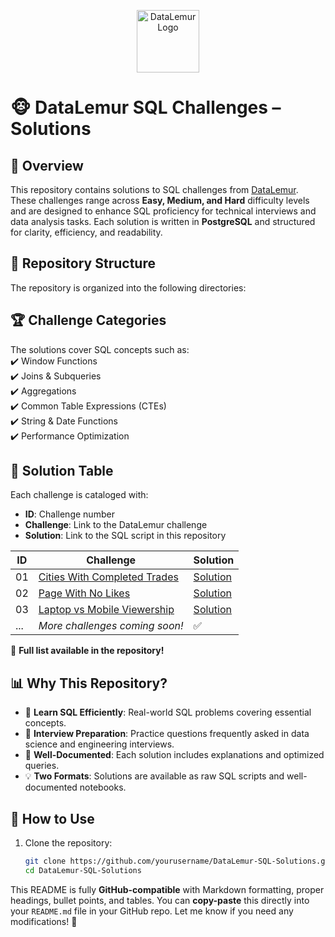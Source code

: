 
<p align="center">
  <img src="https://datalemur.com/favicon.ico" alt="DataLemur Logo" width="100"/>
</p>

# 🐵 DataLemur SQL Challenges – Solutions  

## 📌 Overview  
This repository contains solutions to SQL challenges from [DataLemur](https://datalemur.com/). These challenges range across **Easy, Medium, and Hard** difficulty levels and are designed to enhance SQL proficiency for technical interviews and data analysis tasks. Each solution is written in **PostgreSQL** and structured for clarity, efficiency, and readability.  


## 📂 Repository Structure  
The repository is organized into the following directories:  


## 🏆 Challenge Categories  
The solutions cover SQL concepts such as:  
✔️ Window Functions  
✔️ Joins & Subqueries  
✔️ Aggregations  
✔️ Common Table Expressions (CTEs)  
✔️ String & Date Functions  
✔️ Performance Optimization  

## 📜 Solution Table  
Each challenge is cataloged with:  

- **ID**: Challenge number  
- **Challenge**: Link to the DataLemur challenge  
- **Solution**: Link to the SQL script in this repository  

| ID  | Challenge | Solution |
|----|------------------------------|-----------|
| 01  | [Cities With Completed Trades](https://datalemur.com) | [Solution](./SQL_Scripts/cities_completed_trades.sql) |
| 02  | [Page With No Likes](https://datalemur.com) | [Solution](./SQL_Scripts/page_no_likes.sql) |
| 03  | [Laptop vs Mobile Viewership](https://datalemur.com) | [Solution](./SQL_Scripts/laptop_vs_mobile.sql) |  
| ... | *More challenges coming soon!* | ✅ |

📌 **Full list available in the repository!**  

## 📊 Why This Repository?  
- 🚀 **Learn SQL Efficiently**: Real-world SQL problems covering essential concepts.  
- 🎯 **Interview Preparation**: Practice questions frequently asked in data science and engineering interviews.  
- 📖 **Well-Documented**: Each solution includes explanations and optimized queries.  
- 💡 **Two Formats**: Solutions are available as raw SQL scripts and well-documented notebooks.  

## 📌 How to Use  
1. Clone the repository:  
   ```bash
   git clone https://github.com/yourusername/DataLemur-SQL-Solutions.git
   cd DataLemur-SQL-Solutions

This README is fully **GitHub-compatible** with Markdown formatting, proper headings, bullet points, and tables. You can **copy-paste** this directly into your `README.md` file in your GitHub repo. Let me know if you need any modifications! 🚀
